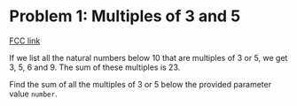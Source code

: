 # Problem 1: Multiples of 3 and 5

[FCC link](https://www.freecodecamp.org/learn/coding-interview-prep/project-euler/problem-1-multiples-of-3-and-5)

If we list all the natural numbers below 10 that are multiples of 3 or 5, we get
3, 5, 6 and 9. The sum of these multiples is 23.

Find the sum of all the multiples of 3 or 5 below the provided parameter value
`number`.
